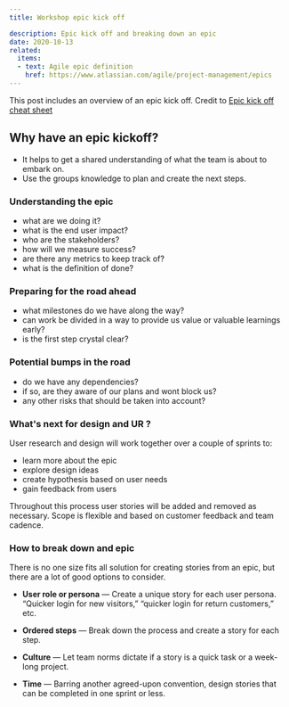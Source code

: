 ```yaml
---
title: Workshop epic kick off

description: Epic kick off and breaking down an epic
date: 2020-10-13
related:
  items:
  - text: Agile epic definition
    href: https://www.atlassian.com/agile/project-management/epics
---
```


This post includes an overview of an epic kick off.
Credit to [Epic kick off cheat sheet](https://agilelogbook.com/2017/11/26/epic-kick-off-cheat-sheet/)

## Why have an epic kickoff?
* It helps to get a shared understanding of what the team is about to embark on.
* Use the groups knowledge to plan and create the next steps.


### Understanding the epic
* what are we doing it?
* what is the end user impact?
* who are the stakeholders?
* how will we measure success?
* are there any metrics to keep track of?
* what is the definition of done?

### Preparing for the road ahead
* what milestones do we have along the way?
* can work be divided in a way to provide us value or valuable learnings early?
* is the first step crystal clear?

### Potential bumps in the road
* do we have any dependencies?
* if so, are they aware of our plans and wont block us?
* any other risks that should be taken into account?

### What's next for design and UR ?
User research and design will work together over a couple of sprints to:
* learn more about the epic
* explore design ideas
* create hypothesis based on user needs
* gain feedback from users

Throughout this process user stories will be added and removed as necessary. Scope is flexible and based on customer feedback and team cadence.

### How to break down and epic
There is no one size fits all solution for creating stories from an epic, but there are a lot of good options to consider.

* **User role or persona** — Create a unique story for each user persona. “Quicker login for new visitors,” “quicker login for return customers,” etc.

* **Ordered steps** — Break down the process and create a story for each step.

* **Culture** — Let team norms dictate if a story is a quick task or a week-long project.

* **Time** — Barring another agreed-upon convention, design stories that can be completed in one sprint or less.
